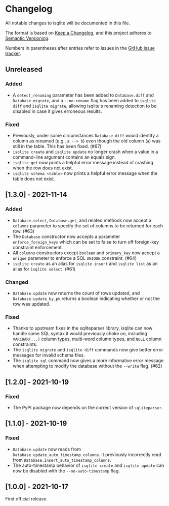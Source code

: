 # Changelog
All notable changes to isqlite will be documented in this file.

The format is based on [Keep a Changelog](https://keepachangelog.com/en/1.0.0/), and this project adheres to [Semantic Versioning](https://semver.org/spec/v2.0.0.html).

Numbers in parentheses after entries refer to issues in the [GitHub issue tracker](https://github.com/iafisher/isqlite/issues).


## Unreleased
### Added
- A `detect_renaming` parameter has been added to `Database.diff` and `Database.migrate`, and a `--no-rename` flag has been added to `isqlite diff` and `isqlite migrate`, allowing isqlite's renaming detection to be disabled in case it gives erroneous results.

### Fixed
- Previously, under some circumstances `Database.diff` would identify a column as renamed (e.g., `a --> b`) even though the old column (`a`) was still in the table. This has been fixed. (#67)
- `isqlite create` and `isqlite update` no longer crash when a value in a command-line argument contains an equals sign.
- `isqlite get` now prints a helpful error message instead of crashing when the row does not exist.
- `isqlite schema <table>` now prints a helpful error message when the table does not exist.


## [1.3.0] - 2021-11-14
### Added
- `Database.select`, `Database.get`, and related methods now accept a `columns` parameter to specify the set of columns to be returned for each row. (#63)
- The `Database` constructor now accepts a parameter `enforce_foreign_keys` which can be set to false to turn off foreign-key constraint enforcement.
- All `columns` constructors except `boolean` and `primary_key` now accept a `unique` parameter to enforce a SQL `UNIQUE` constraint. (#64)
- `isqlite create` as an alias for `isqlite insert` and `isqlite list` as an alias for `isqlite select`. (#61)

### Changed
- `Database.update` now returns the count of rows updated, and `Database.update_by_pk` returns a boolean indicating whether or not the row was updated.

### Fixed
- Thanks to upstream fixes in the sqliteparser library, isqlite can now handle some SQL syntax it would previously choke on, including `VARCHAR(...)` column types, multi-word column types, and `NULL` column constraints.
- The `isqlite migrate` and `isqlite diff` commands now give better error messages for invalid schema files.
- The `isqlite sql` command now gives a more informative error message when attempting to modify the database without the `--write` flag. (#62)


## [1.2.0] - 2021-10-19
### Fixed
- The PyPI package now depends on the correct version of `sqliteparser`.


## [1.1.0] - 2021-10-19
### Fixed
- `Database.update` now reads from `Database.update_auto_timestamp_columns`. It previously incorrectly read from `Database.insert_auto_timestamp_columns`.
- The auto-timestamp behavior of `isqlite create` and `isqlite update` can now be disabled with the `--no-auto-timestamp` flag.


## [1.0.0] - 2021-10-17
First official release.
